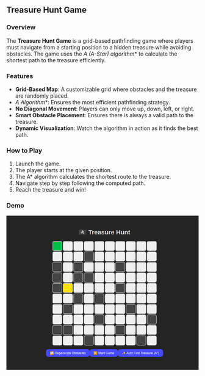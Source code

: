 ## Treasure Hunt Game

### Overview
The **Treasure Hunt Game** is a grid-based pathfinding game where players must navigate from a starting position to a hidden treasure while avoiding obstacles. The game uses the **A* (A-Star) algorithm** to calculate the shortest path to the treasure efficiently.

### Features
- **Grid-Based Map**: A customizable grid where obstacles and the treasure are randomly placed.
- **A* Algorithm**: Ensures the most efficient pathfinding strategy.
- **No Diagonal Movement**: Players can only move up, down, left, or right.
- **Smart Obstacle Placement**: Ensures there is always a valid path to the treasure.
- **Dynamic Visualization**: Watch the algorithm in action as it finds the best path.

### How to Play
1. Launch the game.
2. The player starts at the given position.
3. The A* algorithm calculates the shortest route to the treasure.
4. Navigate step by step following the computed path.
5. Reach the treasure and win!

### Demo
![Treasure Hunt Demo](./image.png)



